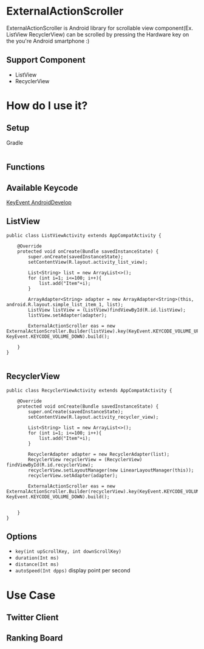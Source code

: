 # ExternalActionScroller

ExternalActionScroller is Android library for scrollable view component(Ex. ListView RecyclerView) can be scrolled by pressing the Hardware key on the you're Android smartphone :)


## Support Component
* ListView
* RecyclerView

# How do I use it?
## Setup
Gradle

```

```
## Functions


## Available Keycode


[KeyEvent AndroidDevelop](https://developer.android.com/reference/android/view/KeyEvent.html)


## ListView
```
public class ListViewActivity extends AppCompatActivity {

    @Override
    protected void onCreate(Bundle savedInstanceState) {
        super.onCreate(savedInstanceState);
        setContentView(R.layout.activity_list_view);

        List<String> list = new ArrayList<>();
        for (int i=1; i<=100; i++){
            list.add("Item"+i);
        }

        ArrayAdapter<String> adapter = new ArrayAdapter<String>(this, android.R.layout.simple_list_item_1, list);
        ListView listView = (ListView)findViewById(R.id.listView);
        listView.setAdapter(adapter);

        ExternalActionScroller eas = new ExternalActionScroller.Builder(listView).key(KeyEvent.KEYCODE_VOLUME_UP, KeyEvent.KEYCODE_VOLUME_DOWN).build();

    }
}


```

## RecyclerView
```
public class RecyclerViewActivity extends AppCompatActivity {

    @Override
    protected void onCreate(Bundle savedInstanceState) {
        super.onCreate(savedInstanceState);
        setContentView(R.layout.activity_recycler_view);

        List<String> list = new ArrayList<>();
        for (int i=1; i<=100; i++){
            list.add("Item"+i);
        }

        RecyclerAdapter adapter = new RecyclerAdapter(list);
        RecyclerView recyclerView = (RecyclerView) findViewById(R.id.recyclerView);
        recyclerView.setLayoutManager(new LinearLayoutManager(this));
        recyclerView.setAdapter(adapter);

        ExternalActionScroller eas = new ExternalActionScroller.Builder(recyclerView).key(KeyEvent.KEYCODE_VOLUME_UP, KeyEvent.KEYCODE_VOLUME_DOWN).build();


    }
}
```

## Options
* ```key(int upScrollKey, int downScrollKey)```  
* ```duration(Int ms)```
* ```distance(Int ms)```
* ```autoSpeed(Int dpps)```  display point per second


# Use Case
## Twitter Client


## Ranking Board